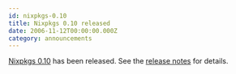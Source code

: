 ```yaml
---
id: nixpkgs-0.10
title: Nixpkgs 0.10 released 
date: 2006-11-12T00:00:00.000Z
category: announcements
---
```

[Nixpkgs 0.10](https://web.archive.org/web/20140913061226/https://releases.nixos.org/nixpkgs/nixpkgs-0.10/) has been released. See the [release notes](https://web.archive.org/web/20140913060334/https://releases.nixos.org/nixpkgs/nixpkgs-0.10/release-notes/) for details.
